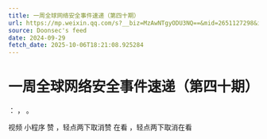 ```yaml
---
title: 一周全球网络安全事件速递（第四十期）
url: https://mp.weixin.qq.com/s?__biz=MzAwNTgyODU3NQ==&mid=2651127298&idx=1&sn=c7cb4990f6285482342c29b29c55c60e
source: Doonsec's feed
date: 2024-09-29
fetch_date: 2025-10-06T18:21:08.925284
---
```


# 一周全球网络安全事件速递（第四十期）

：
，
。

视频
小程序
赞
，轻点两下取消赞
在看
，轻点两下取消在看